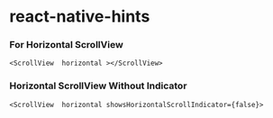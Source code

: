 # react-native-hints

### For Horizontal ScrollView  
`<ScrollView  horizontal ></ScrollView> `    
### Horizontal ScrollView Without Indicator  
`<ScrollView  horizontal showsHorizontalScrollIndicator={false}>`   


